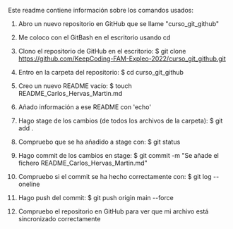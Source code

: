 Este readme contiene información sobre los comandos usados:

1) Abro un nuevo repositorio en GitHub que se llame "curso_git_github"

2) Me coloco con el GitBash en el escritorio usando cd

3) Clono el repositorio de GitHub en el escritorio:
$ git clone https://github.com/KeepCoding-FAM-Expleo-2022/curso_git_github.git

4) Entro en la carpeta del repositorio:
$ cd curso_git_github

5) Creo un nuevo README vacío:
$ touch README_Carlos_Hervas_Martin.md

6) Añado información a ese README con 'echo'

7) Hago stage de los cambios (de todos los archivos de la carpeta):
$ git add .

8) Compruebo que se ha añadido a stage con:
$ git status

9) Hago commit de los cambios en stage:
$ git commit -m "Se añade el fichero README_Carlos_Hervas_Martin.md"

10) Compruebo si el commit se ha hecho correctamente con:
$ git log --oneline

11) Hago push del commit:
$ git push origin main --force

12) Compruebo el repositorio en GitHub para ver que mi archivo está sincronizado correctamente
